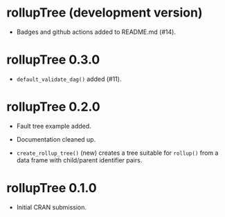 # rollupTree (development version)

* Badges and github actions added to README.md (#14).

# rollupTree 0.3.0

* `default_validate_dag()` added (#11).

# rollupTree 0.2.0

* Fault tree example added.

* Documentation cleaned up.

* `create_rollup_tree()` (new) creates a tree suitable for `rollup()` from a data
    frame with child/parent identifier pairs.

# rollupTree 0.1.0

* Initial CRAN submission.

